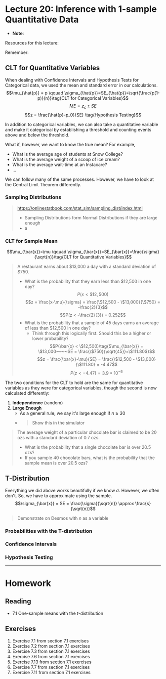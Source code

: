 # Lecture 20: Inference with 1-sample Quantitative Data
* __Note__: 

Resources for this lecture:

Remember:

## CLT for Quantitative Variables
When dealing with Confidence Intervals and Hypothesis Tests for Categorical data, we used the mean and standard error in our calculations.
$$\mu_{\hat{p}} = p \qquad \sigma_{\hat{p}}=SE_{\hat{p}}=\sqrt{\frac{p(1-p)}{n}}\tag{CLT for Categorical Variables}$$
$$ME=z_c\pm SE \tag{Confidence Intervals}$$
$$z = \frac{\hat{p}-p_0}{SE} \tag{Hypothesis Testing}$$

In addition to categorical variables, we can also take a quantitative variable and make it categorical by establishing a threshold and counting events above and below the threshold.

What if, however, we want to know the true mean? For example,
* What is the average age of students at Snow College?
* What is the average weight of a scoop of ice cream?
* What is the average wait-time at an Instacare?
* ...

We can follow many of the same processes. However, we have to look at the Central Limit Theorem differently.

### Sampling Distributions
> https://onlinestatbook.com/stat_sim/sampling_dist/index.html
>   * Sampling Distributions form Normal Distributions if they are large enough
>   * a

### CLT for Sample Mean
$$\mu_{\bar{x}}=\mu \qquad \sigma_{\bar{x}}=SE_{\bar{x}}=\frac{\sigma}{\sqrt{n}}\tag{CLT for Quantitative Variables}$$

> A restaurant earns about $13,000 a day with a standard deviation of $750.
> * What is the probability that they earn less than $12,500 in one day?
> $$P(x < \$12,500)\tag{$\mu = \$13,000~~~~\sigma = \$750$}$$
> $$z = \frac{x-\mu}{\sigma} = \frac{\$12,500 - \$13,000}{\$750} = -\frac{2}{3}$$
> $$P(z < -\frac{2}{3}) = 0.252$$
> * What is the probability that a sample of 45 days earns an average of less than $12,500 in one day?
>    * Think through this logically first. Should this be a higher or lower probability?
> $$P(\bar{x} < \$12,500)\tag{$\mu_{\bar{x}} = \$13,000~~~~SE = \frac{\$750}{\sqrt{45}}=\$111.80$}$$
> $$z = \frac{\bar{x}-\mu}{SE} = \frac{\$12,500 - \$13,000}{\$111.80} = -4.47$$
> $$P(z < -4.47) = 3.9*10^{-6}$$

The two conditions for the CLT to hold are the same for quantitative variables as they were for categorical variables, though the second is now calculated differently:
1. __Independence__ (random)
2. __Large Enough__
    * As a general rule, we say it's large enough if $n\ge 30$
    * > Show this in the simulator

> The average weight of a particular chocolate bar is claimed to be 20 ozs with a standard deviation of 0.7 ozs.
>   * What is the probability that a single chocolate bar is over 20.5 ozs?
>   * If you sample 40 chocolate bars, what is the probability that the sample mean is over 20.5 ozs? 

## T-Distribution
Everything we did above works beautifully if we know $\sigma$. However, we often don't. So, we have to approximate using the sample.
$$\sigma_{\bar{x}} = SE = \frac{\sigma}{\sqrt{n}} \approx \frac{s}{\sqrt{n}}$$

> Demonstrate on Desmos with $n$ as a variable

### Probabilities with the T-distribution

### Confidence Intervals

### Hypothesis Testing

-----
# Homework
## Reading
* 7.1 One-sample means with the *t*-distribution

## Exercises
1. Exercise 7.1 from section 7.1 exercises
2. Exercise 7.2 from section 7.1 exercises
3. Exercise 7.3 from section 7.1 exercises
4. Exercise 7.6 from section 7.1 exercises
5. Exercise 7.13 from section 7.1 exercises
6. Exercise 7.7 from section 7.1 exercises
7. Exercise 7.11 from section 7.1 exercises
